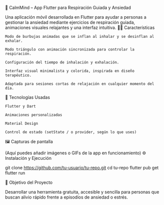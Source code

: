 🌿 CalmMind – App Flutter para Respiración Guiada y Ansiedad

Una aplicación móvil desarrollada en Flutter para ayudar a personas a gestionar la ansiedad mediante ejercicios de respiración guiada, animaciones visuales relajantes y una interfaz intuitiva.
🧘‍♀️ Características

    Modo de burbujas animadas que se inflan al inhalar y se desinflan al exhalar.

    Modo triángulo con animación sincronizada para controlar la respiración.

    Configuración del tiempo de inhalación y exhalación.

    Interfaz visual minimalista y colorida, inspirada en diseño terapéutico.

    Adaptada para sesiones cortas de relajación en cualquier momento del día.

📱 Tecnologías Usadas

    Flutter y Dart

    Animaciones personalizadas

    Material Design

    Control de estado (setState / o provider, según lo que uses)

🖼️ Capturas de pantalla

(Aquí puedes añadir imágenes o GIFs de la app en funcionamiento)
⚙️ Instalación y Ejecución

git clone https://github.com/tu-usuario/tu-repo.git
cd tu-repo
flutter pub get
flutter run

🎯 Objetivo del Proyecto

Desarrollar una herramienta gratuita, accesible y sencilla para personas que buscan alivio rápido frente a episodios de ansiedad o estrés.
